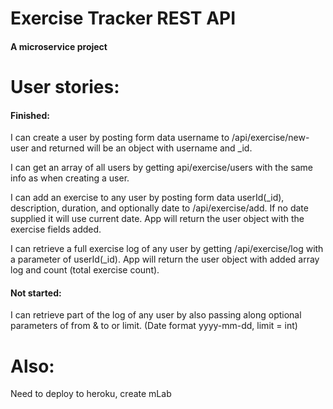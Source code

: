 # Exercise Tracker REST API

#### A microservice project

# User stories: 

#### Finished:

I can create a user by posting form data username to /api/exercise/new-user and returned will be an object with username and _id.

I can get an array of all users by getting api/exercise/users with the same info as when creating a user.

I can add an exercise to any user by posting form data userId(_id), description, duration, and optionally date to /api/exercise/add. If no date supplied it will use current date. App will return the user object with the exercise fields added.

I can retrieve a full exercise log of any user by getting /api/exercise/log with a parameter of userId(_id). App will return the user object with added array log and count (total exercise count).

#### Not started:

I can retrieve part of the log of any user by also passing along optional parameters of from & to or limit. (Date format yyyy-mm-dd, limit = int)

# Also:

Need to deploy to heroku, create mLab
